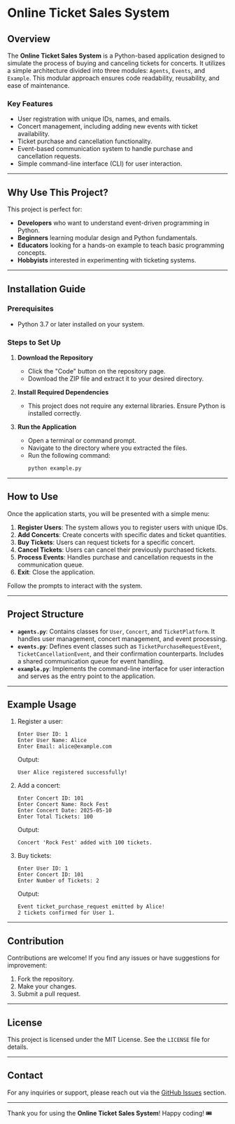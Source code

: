 
# Online Ticket Sales System

## Overview
The **Online Ticket Sales System** is a Python-based application designed to simulate the process of buying and canceling tickets for concerts. It utilizes a simple architecture divided into three modules: `Agents`, `Events`, and `Example`. This modular approach ensures code readability, reusability, and ease of maintenance.

### Key Features
- User registration with unique IDs, names, and emails.
- Concert management, including adding new events with ticket availability.
- Ticket purchase and cancellation functionality.
- Event-based communication system to handle purchase and cancellation requests.
- Simple command-line interface (CLI) for user interaction.

---

## Why Use This Project?
This project is perfect for:
- **Developers** who want to understand event-driven programming in Python.
- **Beginners** learning modular design and Python fundamentals.
- **Educators** looking for a hands-on example to teach basic programming concepts.
- **Hobbyists** interested in experimenting with ticketing systems.

---

## Installation Guide
### Prerequisites
- Python 3.7 or later installed on your system.

### Steps to Set Up
1. **Download the Repository**
   - Click the "Code" button on the repository page.
   - Download the ZIP file and extract it to your desired directory.

2. **Install Required Dependencies**
   - This project does not require any external libraries. Ensure Python is installed correctly.

3. **Run the Application**
   - Open a terminal or command prompt.
   - Navigate to the directory where you extracted the files.
   - Run the following command:
     ```bash
     python example.py
     ```

---

## How to Use
Once the application starts, you will be presented with a simple menu:
1. **Register Users**: The system allows you to register users with unique IDs.
2. **Add Concerts**: Create concerts with specific dates and ticket quantities.
3. **Buy Tickets**: Users can request tickets for a specific concert.
4. **Cancel Tickets**: Users can cancel their previously purchased tickets.
5. **Process Events**: Handles purchase and cancellation requests in the communication queue.
6. **Exit**: Close the application.

Follow the prompts to interact with the system.

---

## Project Structure
- **`agents.py`**: Contains classes for `User`, `Concert`, and `TicketPlatform`. It handles user management, concert management, and event processing.
- **`events.py`**: Defines event classes such as `TicketPurchaseRequestEvent`, `TicketCancellationEvent`, and their confirmation counterparts. Includes a shared communication queue for event handling.
- **`example.py`**: Implements the command-line interface for user interaction and serves as the entry point to the application.

---

## Example Usage
1. Register a user:
   ```
   Enter User ID: 1
   Enter User Name: Alice
   Enter Email: alice@example.com
   ```
   Output:
   ```
   User Alice registered successfully!
   ```

2. Add a concert:
   ```
   Enter Concert ID: 101
   Enter Concert Name: Rock Fest
   Enter Concert Date: 2025-05-10
   Enter Total Tickets: 100
   ```
   Output:
   ```
   Concert 'Rock Fest' added with 100 tickets.
   ```

3. Buy tickets:
   ```
   Enter User ID: 1
   Enter Concert ID: 101
   Enter Number of Tickets: 2
   ```
   Output:
   ```
   Event ticket_purchase_request emitted by Alice!
   2 tickets confirmed for User 1.
   ```

---

## Contribution
Contributions are welcome! If you find any issues or have suggestions for improvement:
1. Fork the repository.
2. Make your changes.
3. Submit a pull request.

---

## License
This project is licensed under the MIT License. See the `LICENSE` file for details.

---

## Contact
For any inquiries or support, please reach out via the [GitHub Issues](https://github.com/your-username/Ticket_sale/issues) section.

---

Thank you for using the **Online Ticket Sales System**! Happy coding! 🎟️


